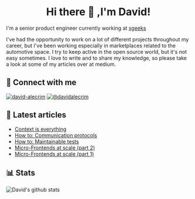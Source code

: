 <h1 align="center">Hi there 👋 ,I'm David!</h1>

I'm a senior product engineer currently working at [xgeeks](https://xgeeks.io/)

I've had the opportunity to work on a lot of different projects throughout my career, but I've been working especially in marketplaces related to the automotive space. 
I try to keep active in the open source world, but it's not easy sometimes. I love to write and to share my knowledge, so please take a look at some of my articles over at medium.

## 🤝 Connect with me
[![david-alecrim](https://img.shields.io/badge/LinkedIn-%230077B5?style=for-the-badge&logo=linkedin&logoColor=white&raycast-width=40&raycast-height=30)](https://www.linkedin.com/in/david-alecrim/)
[![@davidalecrim](https://img.shields.io/badge/Medium-%2312100E?style=for-the-badge&logo=medium&logoColor=white&raycast-width=40&raycast-height=30)](https://medium.com/@davidalecrim)

## 📖 Latest articles
- [Context is everything](https://medium.com/xgeeks/context-is-everything-27359ba799d7)
- [How to: Communication protocols](https://medium.com/xgeeks/how-to-communication-protocols-ab7037507345)
- [How to: Maintainable tests](https://medium.com/xgeeks/how-to-maintainable-tests-fca4ba7483b6)
- [Micro-Frontends at scale (part 2)](https://levelup.gitconnected.com/micro-frontends-at-scale-part-2-d10994f09f18)
- [Micro-Frontends at scale (part 1)](https://medium.com/xgeeks/micro-frontends-at-scale-part-1-a8ab67bfb773)


## 📊 Stats
![David's github stats](https://github-readme-stats.vercel.app/api?username=comoser&count_private=true&show_icons=true&theme=nord&hide=contribs)

<!--
**comoser/comoser** is a ✨ _special_ ✨ repository because its `README.md` (this file) appears on your GitHub profile.

Here are some ideas to get you started:

- 🔭 I’m currently working on ...
- 🌱 I’m currently learning ...
- 👯 I’m looking to collaborate on ...
- 🤔 I’m looking for help with ...
- 💬 Ask me about ...
- 📫 How to reach me: ...
- 😄 Pronouns: ...
- ⚡ Fun fact: ...
-->
